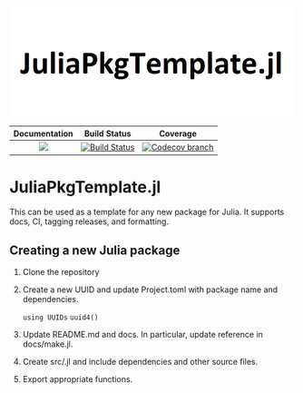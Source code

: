 ![JuliaPkgTemplate](docs/src/assets/logo.png)

| **Documentation** | **Build Status** | **Coverage** |
|:-----------------:|:--------------------:|:----------------:|
| [![][docs-latest-img]][docs-latest-url] | [![Build Status][build-img]][build-url] | [![Codecov branch][codecov-img]][codecov-url]

# JuliaPkgTemplate.jl

This can be used as a template for any new package for Julia. It supports
docs, CI, tagging releases, and formatting.

## Creating a new Julia package

1. Clone the repository

2. Create a new UUID and update Project.toml with package name and dependencies.

	`using UUIDs`
	`uuid4()`

3. Update README.md and docs. In particular, update reference in docs/make.jl.

4. Create src/<PackageName>.jl and include dependencies and other source files.

5. Export appropriate functions.

[build-img]: https://github.com/adow031/JuliaPkgTemplate/workflows/CI/badge.svg?branch=main
[build-url]: https://github.com/adow031/JuliaPkgTemplate/actions?query=workflow%3ACI

[codecov-img]: https://codecov.io/github/adow031/JuliaPkgTemplate/coverage.svg?branch=main
[codecov-url]: https://codecov.io/github/adow031/JuliaPkgTemplate?branch=main

[docs-latest-img]: https://img.shields.io/badge/docs-latest-blue.svg
[docs-latest-url]: https://adow031.github.io/JuliaPkgTemplate
